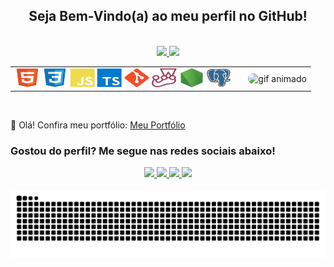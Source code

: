 <div align="center">

  ## Seja Bem-Vindo(a) ao meu perfil no GitHub!
  
  <br>
  
  <a href="https://github.com/alan-felipe-dev">
    <img height="180em" src="https://github-readme-stats.vercel.app/api?username=alan-felipe-dev&show_icons=true&theme=tokyonight&include_all_commits=true&count_private=true"/>
    <img height="180em" src="https://github-readme-stats.vercel.app/api/top-langs/?username=alan-felipe-dev&layout=compact&langs_count=6&theme=tokyonight"/>
  </a>
  
</div>

<div align="center"; margin-top="50px">

  <table>
    <tr>
      <td align="left" style="padding-right: 20px;">
        <div>
          <img alt="HTML" src="https://raw.githubusercontent.com/devicons/devicon/master/icons/html5/html5-original.svg" height="30" width="40">
          <img alt="CSS" src="https://raw.githubusercontent.com/devicons/devicon/master/icons/css3/css3-original.svg" height="30" width="40">
          <img alt="JavaScript" src="https://raw.githubusercontent.com/devicons/devicon/master/icons/javascript/javascript-plain.svg" height="30" width="40">
          <img alt="TypeScript" src="https://raw.githubusercontent.com/devicons/devicon/master/icons/typescript/typescript-plain.svg" height="30" width="40">
          <img alt="Git" src="https://raw.githubusercontent.com/devicons/devicon/master/icons/git/git-plain.svg" height="30" width="40">
          <img alt="Jest" src="https://raw.githubusercontent.com/devicons/devicon/master/icons/jest/jest-plain.svg" height="30" width="40">
          <img alt="Node.js" src="https://raw.githubusercontent.com/devicons/devicon/master/icons/nodejs/nodejs-original.svg" height="30" width="40">
          <img alt="PostgreSQL" src="https://raw.githubusercontent.com/devicons/devicon/master/icons/postgresql/postgresql-original.svg" height="30" width="40">
        </div>
      </td>
  <td align="right">
      <img src="https://media3.giphy.com/media/v1.Y2lkPTc5MGI3NjExNWhkazk3eXh4ZXhrd3Zhc2NtN3IzMjlja29yenJ2Z3p0bHQ1bXduNiZlcD12MV9pbnRlcm5hbF9naWZfYnlfaWQmY3Q9Zw/H62NM1ab7wzMXURdoi/giphy.gif" height="200" width="200" alt="gif animado" style="border-radius: 10px;">
      </td>
    </tr>
  </table>

</div>

<br>

👋 Olá! Confira meu portfólio: [Meu Portfólio](https://alan-felipe-dev.github.io/portfolio/)

### Gostou do perfil? Me segue nas redes sociais abaixo!

<div align="center"> 
  <a href="https://www.instagram.com/alanfelipe._/" target="_blank">
    <img src="https://img.shields.io/badge/-Instagram-%23E4405F?style=for-the-badge&logo=instagram&logoColor=white">
  </a>
  <a href="https://discord.gg/TwmM3SVM" target="_blank">
    <img src="https://img.shields.io/badge/Discord-7289DA?style=for-the-badge&logo=discord&logoColor=white">
  </a>
  <a href="mailto:alanfelipe1635@gmail.com">
    <img src="https://img.shields.io/badge/-Gmail-%23333?style=for-the-badge&logo=gmail&logoColor=white">
  </a>
  <a href="https://www.linkedin.com/in/alan-felipe-a550b5332/" target="_blank">
    <img src="https://img.shields.io/badge/-LinkedIn-%230077B5?style=for-the-badge&logo=linkedin&logoColor=white">
  </a>
</div>
<br>

<img src="https://raw.githubusercontent.com/alan-felipe-dev/alan-felipe-dev/output/snake.svg" alt="Snake animation" />
